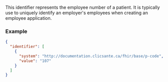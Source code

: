 This identifier represents the employee number of a patient.
It is typically use to uniquely identify an employer's employees when creating an employee application.

### Example
```json
{
  "identifier": [
    {
      "system": "http://documentation.clicsante.ca/fhir/base/p-code",
      "value": "107"
    }
  ]
}
```
